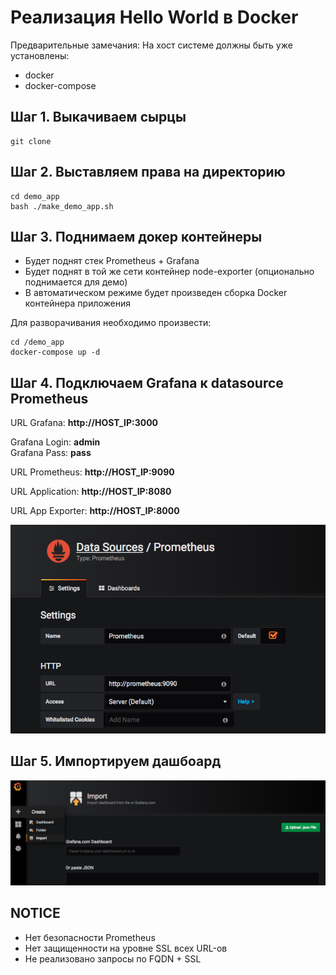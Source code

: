 # Реализация Hello World в Docker


Предварительные замечания:
На хост системе должны быть уже установлены:
 - docker
 - docker-compose
  
## Шаг 1. Выкачиваем сырцы

```shell
git clone 
```

## Шаг 2. Выставляем права на директорию

```shell
cd demo_app
bash ./make_demo_app.sh
```

## Шаг 3. Поднимаем докер контейнеры 
* Будет поднят стек Prometheus + Grafana
* Будет поднят в той же сети контейнер node-exporter (опционально поднимается для демо)
* В автоматическом режиме будет произведен сборка Docker контейнера приложения


Для разворачивания необходимо произвести:

```shell
cd /demo_app
docker-compose up -d
```

## Шаг 4. Подключаем Grafana к datasource Prometheus
URL Grafana: **http://HOST_IP:3000**

Grafana Login: **admin**</br>
Grafana Pass: **pass**



URL Prometheus: **http://HOST_IP:9090**

URL Application: **http://HOST_IP:8080**

URL App Exporter: **http://HOST_IP:8000**

![Connect](image/connect.png)

## Шаг 5. Импортируем дашбоард

![Import](image/import.png)

## NOTICE
* Нет безопасности Prometheus
* Нет защищенности на уровне SSL всех URL-ов
* Не реализовано запросы по FQDN + SSL